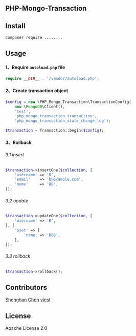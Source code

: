 ## PHP-Mongo-Transaction

## Install

```bash
composer require ........
```

## Usage


#### 1、Require `autoload.php` file

```php
require __DIR__ . '/vendor/autoload.php';
```

#### 2、Create transaction object

```php
$config = new \PHP_Mongo_Transaction\TransactionConfig(
    new \MongoDB\Client(),
    'test',
    'php_mongo_transaction_transaction',
    'php_mongo_transaction_state_change_log');
    
$transaction = Transaction::begin($config);
```

#### 3、Rollback

###### 3.1 insert

```php
$transaction->insertOne($collection, [
    'username' => 'B',
    'email'    => 'b@example.com',
    'name'     => 'BB',
]);
```

###### 3.2 update

```php
$transaction->updateOne($collection, [
    'username' => 'B',
], [
    '$set' => [
        'name' => 'BBB',
    ],
]);
```

###### 3.3 rollback

```php
$transaction->rollback();
```

## Contributors

[Shenghan Chen](https://github.com/zzdjk6)
[viest](https://github.com/viest)

## License

Apache License 2.0
